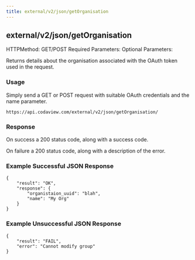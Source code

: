 ```yaml
---
title: external/v2/json/getOrganisation
---
```

## external/v2/json/getOrganisation

HTTPMethod: GET/POST
Required Parameters: 
Optional Parameters: 

Returns details about the organisation associated with the OAuth token used in the request.

### Usage

Simply send a GET or POST request with suitable OAuth credentials and the name parameter.

`https://api.codaview.com/external/v2/json/getOrganisation/`

### Response

On success a 200 status code, along with a success code.

On failure a 200 status code, along with a description of the error.

### Example Successful JSON Response

    {
        "result": "OK",
        "response": {
            "organistaion_uuid": "blah",
            "name": "My Org"
        }
    }

### Example Unsuccessful JSON Response

    {
        "result": "FAIL",
        "error": "Cannot modify group" 
    }
